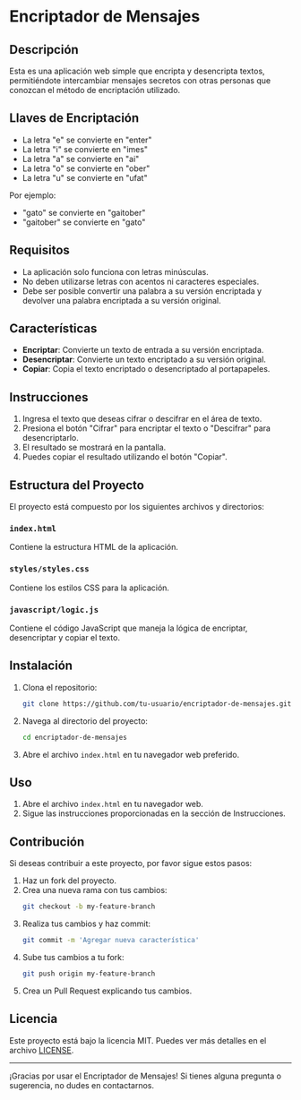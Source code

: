 # Encriptador de Mensajes

## Descripción

Esta es una aplicación web simple que encripta y desencripta textos, permitiéndote intercambiar mensajes secretos con otras personas que conozcan el método de encriptación utilizado.

## Llaves de Encriptación

- La letra "e" se convierte en "enter"
- La letra "i" se convierte en "imes"
- La letra "a" se convierte en "ai"
- La letra "o" se convierte en "ober"
- La letra "u" se convierte en "ufat"

Por ejemplo:
- "gato" se convierte en "gaitober"
- "gaitober" se convierte en "gato"

## Requisitos

- La aplicación solo funciona con letras minúsculas.
- No deben utilizarse letras con acentos ni caracteres especiales.
- Debe ser posible convertir una palabra a su versión encriptada y devolver una palabra encriptada a su versión original.

## Características

- **Encriptar**: Convierte un texto de entrada a su versión encriptada.
- **Desencriptar**: Convierte un texto encriptado a su versión original.
- **Copiar**: Copia el texto encriptado o desencriptado al portapapeles.

## Instrucciones

1. Ingresa el texto que deseas cifrar o descifrar en el área de texto.
2. Presiona el botón "Cifrar" para encriptar el texto o "Descifrar" para desencriptarlo.
3. El resultado se mostrará en la pantalla.
4. Puedes copiar el resultado utilizando el botón "Copiar".

## Estructura del Proyecto

El proyecto está compuesto por los siguientes archivos y directorios:


### `index.html`

Contiene la estructura HTML de la aplicación.

### `styles/styles.css`

Contiene los estilos CSS para la aplicación.

### `javascript/logic.js`

Contiene el código JavaScript que maneja la lógica de encriptar, desencriptar y copiar el texto.

## Instalación

1. Clona el repositorio:
    ```sh
    git clone https://github.com/tu-usuario/encriptador-de-mensajes.git
    ```
2. Navega al directorio del proyecto:
    ```sh
    cd encriptador-de-mensajes
    ```
3. Abre el archivo `index.html` en tu navegador web preferido.

## Uso

1. Abre el archivo `index.html` en tu navegador web.
2. Sigue las instrucciones proporcionadas en la sección de Instrucciones.

## Contribución

Si deseas contribuir a este proyecto, por favor sigue estos pasos:

1. Haz un fork del proyecto.
2. Crea una nueva rama con tus cambios:
    ```sh
    git checkout -b my-feature-branch
    ```
3. Realiza tus cambios y haz commit:
    ```sh
    git commit -m 'Agregar nueva característica'
    ```
4. Sube tus cambios a tu fork:
    ```sh
    git push origin my-feature-branch
    ```
5. Crea un Pull Request explicando tus cambios.

## Licencia

Este proyecto está bajo la licencia MIT. Puedes ver más detalles en el archivo [LICENSE](LICENSE).

---

¡Gracias por usar el Encriptador de Mensajes! Si tienes alguna pregunta o sugerencia, no dudes en contactarnos.
